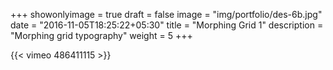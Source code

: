 +++
showonlyimage = true
draft = false
image = "img/portfolio/des-6b.jpg"
date = "2016-11-05T18:25:22+05:30"
title = "Morphing Grid 1"
description = "Morphing grid typography"
weight = 5
+++

{{< vimeo 486411115 >}}